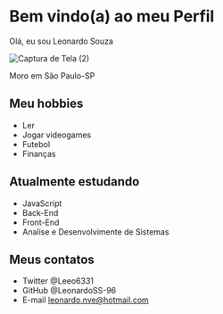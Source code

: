 # Bem vindo(a) ao meu Perfil

Olá, eu sou Leonardo Souza

![Captura de Tela (2)](https://user-images.githubusercontent.com/113955803/194966467-bf394ecc-f8c3-4475-bc65-76ea1c90d491.png)

Moro em São Paulo-SP


## Meu hobbies

- Ler
- Jogar videogames
- Futebol
- Finanças

## Atualmente estudando

- JavaScript
- Back-End
- Front-End
- Analise e Desenvolvimente de Sistemas

## Meus contatos

- Twitter @Leeo6331
- GitHub @LeonardoSS-96
- E-mail leonardo.nve@hotmail.com
